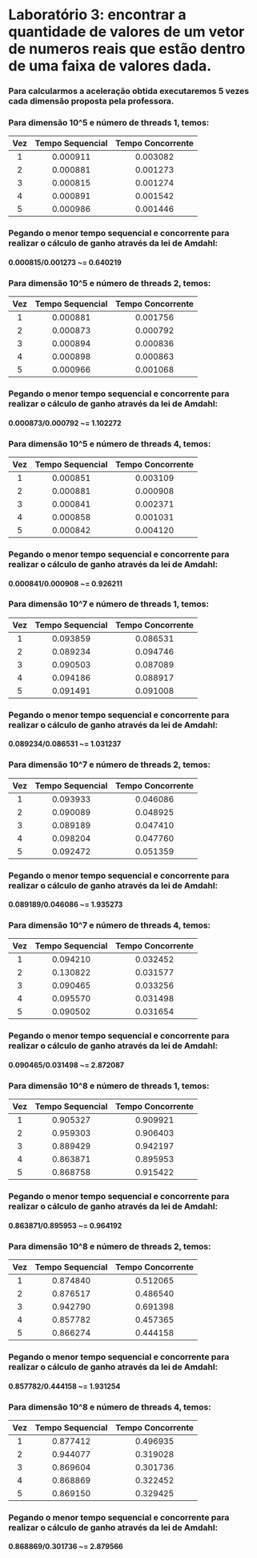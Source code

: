 # Laboratório 3: encontrar a quantidade de valores de um vetor de numeros reais que estão dentro de uma faixa de valores dada. 
### Para calcularmos a aceleração obtida executaremos 5 vezes cada dimensão proposta pela professora.
### Para dimensão 10^5 e número de threads 1, temos:
| Vez | Tempo Sequencial | Tempo Concorrente |
|:---:|:----------------:|:-----------------:|
|  1  |     0.000911     |      0.003082     |
|  2  |     0.000881     |      0.001273     |
|  3  |     0.000815     |      0.001274     |
|  4  |     0.000891     |      0.001542     |
|  5  |     0.000986     |      0.001446     |

### Pegando o menor tempo sequencial e concorrente para realizar o cálculo de ganho através da lei de Amdahl:
#### 0.000815/0.001273 ~= 0.640219
### Para dimensão 10^5 e número de threads 2, temos:
| Vez | Tempo Sequencial | Tempo Concorrente |
|:---:|:----------------:|:-----------------:|
|  1  |     0.000881     |      0.001756     |
|  2  |     0.000873     |      0.000792     |
|  3  |     0.000894     |      0.000836     |
|  4  |     0.000898     |      0.000863     |
|  5  |     0.000966     |      0.001068     |

### Pegando o menor tempo sequencial e concorrente para realizar o cálculo de ganho através da lei de Amdahl:
#### 0.000873/0.000792 ~= 1.102272
### Para dimensão 10^5 e número de threads 4, temos:
| Vez | Tempo Sequencial | Tempo Concorrente |
|:---:|:----------------:|:-----------------:|
|  1  |     0.000851     |      0.003109     |
|  2  |     0.000881     |      0.000908     |
|  3  |     0.000841     |      0.002371     |
|  4  |     0.000858     |      0.001031     |
|  5  |     0.000842     |      0.004120     |

### Pegando o menor tempo sequencial e concorrente para realizar o cálculo de ganho através da lei de Amdahl:
#### 0.000841/0.000908 ~= 0.926211
### Para dimensão 10^7 e número de threads 1, temos:
| Vez | Tempo Sequencial | Tempo Concorrente |
|:---:|:----------------:|:-----------------:|
|  1  |     0.093859     |      0.086531     |
|  2  |     0.089234     |      0.094746     |
|  3  |     0.090503     |      0.087089     |
|  4  |     0.094186     |      0.088917     |
|  5  |     0.091491     |      0.091008     |

### Pegando o menor tempo sequencial e concorrente para realizar o cálculo de ganho através da lei de Amdahl:
#### 0.089234/0.086531 ~= 1.031237
### Para dimensão 10^7 e número de threads 2, temos:
| Vez | Tempo Sequencial | Tempo Concorrente |
|:---:|:----------------:|:-----------------:|
|  1  |     0.093933     |      0.046086     |
|  2  |     0.090089     |      0.048925     |
|  3  |     0.089189     |      0.047410     |
|  4  |     0.098204     |      0.047760     |
|  5  |     0.092472     |      0.051359     |

### Pegando o menor tempo sequencial e concorrente para realizar o cálculo de ganho através da lei de Amdahl:
#### 0.089189/0.046086 ~= 1.935273
### Para dimensão 10^7 e número de threads 4, temos:
| Vez | Tempo Sequencial | Tempo Concorrente |
|:---:|:----------------:|:-----------------:|
|  1  |     0.094210     |      0.032452     |
|  2  |     0.130822     |      0.031577     |
|  3  |     0.090465     |      0.033256     |
|  4  |     0.095570     |      0.031498     |
|  5  |     0.090502     |      0.031654     |

### Pegando o menor tempo sequencial e concorrente para realizar o cálculo de ganho através da lei de Amdahl:
#### 0.090465/0.031498 ~= 2.872087
### Para dimensão 10^8 e número de threads 1, temos:
| Vez | Tempo Sequencial | Tempo Concorrente |
|:---:|:----------------:|:-----------------:|
|  1  |     0.905327     |      0.909921     |
|  2  |     0.959303     |      0.906403     |
|  3  |     0.889429     |      0.942197     |
|  4  |     0.863871     |      0.895953     |
|  5  |     0.868758     |      0.915422     |

### Pegando o menor tempo sequencial e concorrente para realizar o cálculo de ganho através da lei de Amdahl:
#### 0.863871/0.895953 ~= 0.964192
### Para dimensão 10^8 e número de threads 2, temos:
| Vez | Tempo Sequencial | Tempo Concorrente |
|:---:|:----------------:|:-----------------:|
|  1  |     0.874840     |      0.512065     |
|  2  |     0.876517     |      0.486540     |
|  3  |     0.942790     |      0.691398     |
|  4  |     0.857782     |      0.457365     |
|  5  |     0.866274     |      0.444158     |

### Pegando o menor tempo sequencial e concorrente para realizar o cálculo de ganho através da lei de Amdahl:
#### 0.857782/0.444158 ~= 1.931254
### Para dimensão 10^8 e número de threads 4, temos:
| Vez | Tempo Sequencial | Tempo Concorrente |
|:---:|:----------------:|:-----------------:|
|  1  |     0.877412     |      0.496935     |
|  2  |     0.944077     |      0.319028     |
|  3  |     0.869604     |      0.301736     |
|  4  |     0.868869     |      0.322452     |
|  5  |     0.869150     |      0.329425     |

### Pegando o menor tempo sequencial e concorrente para realizar o cálculo de ganho através da lei de Amdahl:
#### 0.868869/0.301736 ~= 2.879566
